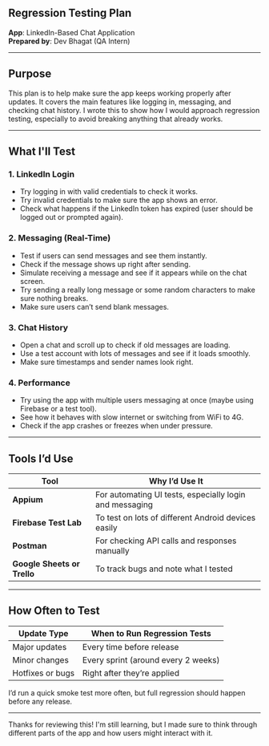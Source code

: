 ## Regression Testing Plan  
**App**: LinkedIn-Based Chat Application  
**Prepared by**: Dev Bhagat (QA Intern)  

---

##  Purpose
This plan is to help make sure the app keeps working properly after updates. It covers the main features like logging in, messaging, and checking chat history. I wrote this to show how I would approach regression testing, especially to avoid breaking anything that already works.

---

## What I'll Test

### 1. LinkedIn Login
- Try logging in with valid credentials to check it works.
- Try invalid credentials to make sure the app shows an error.
- Check what happens if the LinkedIn token has expired (user should be logged out or prompted again).

### 2. Messaging (Real-Time)
- Test if users can send messages and see them instantly.
- Check if the message shows up right after sending.
- Simulate receiving a message and see if it appears while on the chat screen.
- Try sending a really long message or some random characters to make sure nothing breaks.
- Make sure users can’t send blank messages.

### 3. Chat History
- Open a chat and scroll up to check if old messages are loading.
- Use a test account with lots of messages and see if it loads smoothly.
- Make sure timestamps and sender names look right.

### 4. Performance
- Try using the app with multiple users messaging at once (maybe using Firebase or a test tool).
- See how it behaves with slow internet or switching from WiFi to 4G.
- Check if the app crashes or freezes when under pressure.

---

## Tools I’d Use

| Tool                | Why I’d Use It |
|---------------------|----------------|
| **Appium**          | For automating UI tests, especially login and messaging |
| **Firebase Test Lab** | To test on lots of different Android devices easily |
| **Postman**         | For checking API calls and responses manually |
| **Google Sheets or Trello** | To track bugs and note what I tested |

---

## How Often to Test

| Update Type       | When to Run Regression Tests       |
|-------------------|------------------------------------|
| Major updates     | Every time before release          |
| Minor changes     | Every sprint (around every 2 weeks)|
| Hotfixes or bugs  | Right after they’re applied        |

I’d run a quick smoke test more often, but full regression should happen before any release.

---

Thanks for reviewing this! I'm still learning, but I made sure to think through different parts of the app and how users might interact with it.
